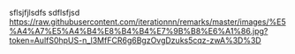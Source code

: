 sflsjfjlsdfs
sdflsfjsd
https://raw.githubusercontent.com/iterationnn/remarks/master/images/%E5%A4%A7%E5%A4%B4%E8%B4%B4%E7%9B%B8%E6%A1%86.jpg?token=AulfS0hpUS-n_l3MfFCR6g6BgzOvgDzuks5cqz-zwA%3D%3D
